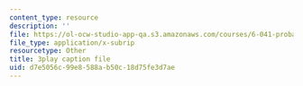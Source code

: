 ```yaml
---
content_type: resource
description: ''
file: https://ol-ocw-studio-app-qa.s3.amazonaws.com/courses/6-041-probabilistic-systems-analysis-and-applied-probability-fall-2010/d7e5056c99e8588ab50c18d75fe3d7ae_19Ql_Q3l0GA.vtt
file_type: application/x-subrip
resourcetype: Other
title: 3play caption file
uid: d7e5056c-99e8-588a-b50c-18d75fe3d7ae
---
```

